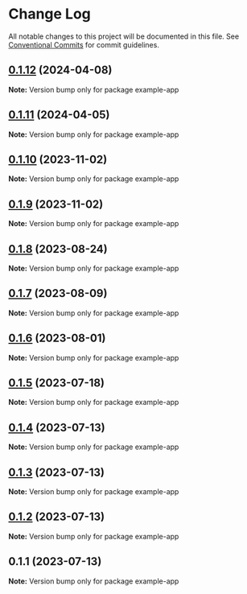 # Change Log

All notable changes to this project will be documented in this file.
See [Conventional Commits](https://conventionalcommits.org) for commit guidelines.

## [0.1.12](https://github.com/ionic-team/CapacitorWatch/compare/0.1.11...0.1.12) (2024-04-08)

**Note:** Version bump only for package example-app





## [0.1.11](https://github.com/ionic-team/CapacitorWatch/compare/0.1.10...0.1.11) (2024-04-05)

**Note:** Version bump only for package example-app





## [0.1.10](https://github.com/ionic-team/CapacitorWatch/compare/0.1.9...0.1.10) (2023-11-02)

**Note:** Version bump only for package example-app





## [0.1.9](https://github.com/ionic-team/CapacitorWatch/compare/0.1.8...0.1.9) (2023-11-02)

**Note:** Version bump only for package example-app





## [0.1.8](https://github.com/ionic-team/CapacitorWatch/compare/0.1.7...0.1.8) (2023-08-24)

**Note:** Version bump only for package example-app





## [0.1.7](https://github.com/ionic-team/CapacitorWatch/compare/0.1.6...0.1.7) (2023-08-09)

**Note:** Version bump only for package example-app





## [0.1.6](https://github.com/ionic-team/CapacitorWatch/compare/0.1.5...0.1.6) (2023-08-01)

**Note:** Version bump only for package example-app





## [0.1.5](https://github.com/ionic-team/CapacitorWatch/compare/0.1.4...0.1.5) (2023-07-18)

**Note:** Version bump only for package example-app





## [0.1.4](https://github.com/ionic-team/CapacitorWatch/compare/0.1.3...0.1.4) (2023-07-13)

**Note:** Version bump only for package example-app





## [0.1.3](https://github.com/ionic-team/CapacitorWatch/compare/0.1.2...0.1.3) (2023-07-13)

**Note:** Version bump only for package example-app





## [0.1.2](https://github.com/ionic-team/CapacitorWatch/compare/0.1.1...0.1.2) (2023-07-13)

**Note:** Version bump only for package example-app





## 0.1.1 (2023-07-13)

**Note:** Version bump only for package example-app
